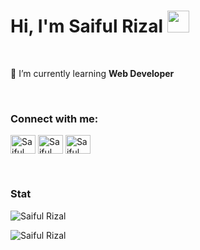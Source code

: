 <h1> Hi, I'm Saiful Rizal  <img src="https://media.giphy.com/media/hvRJCLFzcasrR4ia7z/giphy.gif" width="35"></h1>


<br>
<p >🌱 I’m currently learning <b>Web Developer</b></p>

<br>
<h3>Connect with me:</h3>
<p>
<a href="https://www.linkedin.com/in/saifulrizal17/" target="_blank"><img align="center" src="https://raw.githubusercontent.com/rahuldkjain/github-profile-readme-generator/master/src/images/icons/Social/linked-in-alt.svg" alt="Saiful Rizal" height="30" width="40" /></a>
<a href="https://www.instagram.com/sairiz17" target="_blank"><img align="center" src="https://raw.githubusercontent.com/rahuldkjain/github-profile-readme-generator/master/src/images/icons/Social/instagram.svg" alt="Saiful Rizal" height="30" width="40" /></a>
<a href="https://www.facebook.com/saifulr.17" target="_blank"><img align="center" src="https://raw.githubusercontent.com/rahuldkjain/github-profile-readme-generator/master/src/images/icons/Social/facebook.svg" alt="Saiful Rizal" height="30" width="40" /></a>
</p>

<br>
<h3> Stat </h3>
<p><img  src="https://github-readme-stats.vercel.app/api/top-langs?username=saifulrizal17&show_icons=true&theme=dark&locale=en&layout=compact" alt="Saiful Rizal" /></p>

<p><img src="https://github-readme-stats.vercel.app/api?username=saifulrizal17&show_icons=true&theme=dark&locale=en" alt="Saiful Rizal" /></p>

<!--
**saifulrizal17/saifulrizal17** is a ✨ _special_ ✨ repository because its `README.md` (this file) appears on your GitHub profile.


-->
